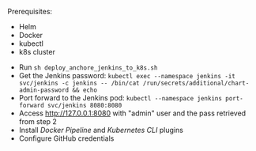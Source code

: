 Prerequisites:
- Helm
- Docker
- kubectl
- k8s cluster

* Run ``sh deploy_anchore_jenkins_to_k8s.sh``
* Get the Jenkins password: ``kubectl exec --namespace jenkins -it svc/jenkins -c jenkins -- /bin/cat /run/secrets/additional/chart-admin-password && echo``
* Port forward to the Jenkins pod: ``kubectl --namespace jenkins port-forward svc/jenkins 8080:8080``
* Access http://127.0.0.1:8080 with "admin" user and the pass retrieved from step 2
* Install *Docker Pipeline* and *Kubernetes CLI* plugins
* Configure GitHub credentials